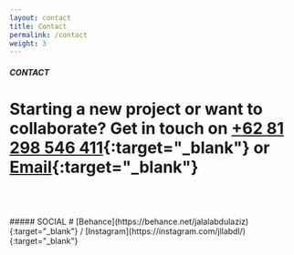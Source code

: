 ```yaml
---
layout: contact
title: Contact
permalink: /contact
weight: 3
---
```


##### CONTACT
# Starting a new project or want to collaborate? Get in touch on [+62 81 298 546 411](https://api.whatsapp.com/send?phone=6281298546411){:target="_blank"} or [Email](mailto:jalalabdulaziz@gmail.com){:target="_blank"}
<br>
<br>
<br>
##### SOCIAL
# [Behance](https://behance.net/jalalabdulaziz){:target="_blank"} / [Instagram](https://instagram.com/jllabdl/){:target="_blank"}